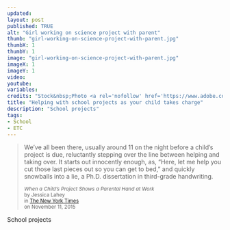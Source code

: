 ```yaml
---
updated:
layout: post
published: TRUE
alt: "Girl working on science project with parent"
thumb: "girl-working-on-science-project-with-parent.jpg"
thumbX: 1
thumbY: 1
image: "girl-working-on-science-project-with-parent.jpg"
imageX: 1
imageY: 1
video:
youtube:
variables: 
credits: "Stock&nbsp;Photo <a rel='nofollow' href='https://www.adobe.com/legal/terms.html'>&copy;</a>&nbsp;<a rel='nofollow' href='https://stock.adobe.com/stock-photo/teacher-overseeing-chemical-experiment-in-science-class/94589182'>Ilike</a>"
title: "Helping with school projects as your child takes charge"
description: "School projects"
tags:
- School
- ETC
---
```

<blockquote cite="http://parenting.blogs.nytimes.com/2015/11/11/when-a-childs-project-shows-a-parental-hand-at-work/"><div>
	<p>We’ve all been there, usually around 11 on the night before a child’s project is due, reluctantly stepping over the line between helping and taking over. It starts out innocently enough, as, “Here, let me help you cut those last pieces out so you can get to bed,” and quickly snowballs into a lie, a Ph.D. dissertation in third-grade handwriting.</p>
	<div class="citation"><small><cite>When a Child’s Project Shows a Parental Hand at Work</cite><br>by Jessica Lahey<br>in <a rel="nofollow" href="http://parenting.blogs.nytimes.com/2015/11/11/when-a-childs-project-shows-a-parental-hand-at-work/" title="When a Child’s Project Shows a Parental Hand at Work">The New York Times</a><br>on November 11, 2015</small></div>
</div></blockquote>

School projects
